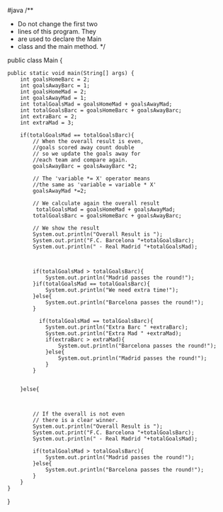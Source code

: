 #java
/**
 * Do not change the first two 
 * lines of this program. They
 * are used to declare the Main
 * class and the main method. 
 */

public class Main {

	public static void main(String[] args) {
		int goalsHomeBarc = 2;
		int goalsAwayBarc = 1;
		int goalsHomeMad = 2;
		int goalsAwayMad = 1;
		int totalGoalsMad = goalsHomeMad + goalsAwayMad;
		int totalGoalsBarc = goalsHomeBarc + goalsAwayBarc;
		int extraBarc = 2;
		int extraMad = 3;
		
		if(totalGoalsMad == totalGoalsBarc){
		    // When the overall result is even,
		    //goals scored away count double
		    // so we update the goals away for 
		    //each team and compare again.
		    goalsAwayBarc = goalsAwayBarc *2;
		    
		    // The 'variable *= X' operator means 
		    //the same as 'variable = variable * X'
		    goalsAwayMad *=2;
		    
		    // We calculate again the overall result
		     totalGoalsMad = goalsHomeMad + goalsAwayMad;
		    totalGoalsBarc = goalsHomeBarc + goalsAwayBarc;
		    
		    // We show the result
		    System.out.println("Overall Result is ");
		    System.out.print("F.C. Barcelona "+totalGoalsBarc);
		    System.out.println(" - Real Madrid "+totalGoalsMad);
		    
		  
		    
		    if(totalGoalsMad > totalGoalsBarc){
		        System.out.println("Madrid passes the round!");
		    }if(totalGoalsMad == totalGoalsBarc){
		        System.out.println("We need extra time!");
		    }else{
		        System.out.println("Barcelona passes the round!");
		    }
		    
		      if(totalGoalsMad == totalGoalsBarc){
		        System.out.println("Extra Barc " +extraBarc);
		        System.out.println("Extra Mad " +extraMad);
		        if(extraBarc > extraMad){
		            System.out.println("Barcelona passes the round!");
		        }else{
		            System.out.println("Madrid passes the round!");
		        }
		    }
		    
		    
		}else{
		    
		    
		    
		    // If the overall is not even 
		    // there is a clear winner.
		    System.out.println("Overall Result is ");
		    System.out.print("F.C. Barcelona "+totalGoalsBarc);
		    System.out.println(" - Real Madrid "+totalGoalsMad);
		    
		    if(totalGoalsMad > totalGoalsBarc){
		        System.out.println("Madrid passes the round!");
		    }else{
		        System.out.println("Barcelona passes the round!");
		    }
		}
	}
}
